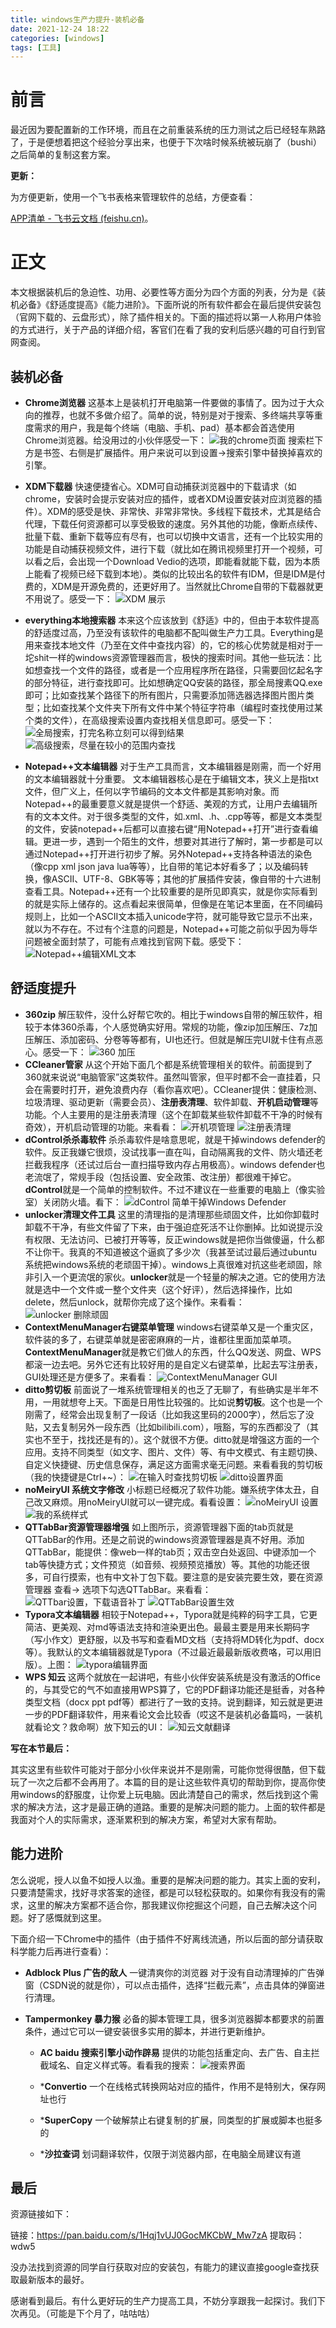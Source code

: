 ```yaml
---
title: windows生产力提升-装机必备
date: 2021-12-24 18:22
categories: [windows]
tags: [工具]
---
```


# 前言

最近因为要配置新的工作环境，而且在之前重装系统的压力测试之后已经轻车熟路了，于是便想着把这个经验分享出来，也便于下次啥时候系统被玩崩了（bushi）之后简单的复制这套方案。

**更新：**

为方便更新，使用一个飞书表格来管理软件的总结，方便查看：

[‌‍‬⁠⁡⁢⁣⁤﻿APP清单 - 飞书云文档 (feishu.cn)](https://ttztmgzlpl.feishu.cn/sheets/shtcnjAYVmgGTEXnH3A8JJRRkUd?table=tblnKE7dvwUFsCEk&view=vewed6oKF2)。

# 正文

本文根据装机后的急迫性、功用、必要性等方面分为四个方面的列表，分为是《装机必备》《舒适度提高》《能力进阶》。下面所说的所有软件都会在最后提供安装包（官网下载的、云盘形式），除了插件相关的。下面的描述将以第一人称用户体验的方式进行，关于产品的详细介绍，客官们在看了我的安利后感兴趣的可自行到官网查阅。

## 装机必备

- **Chrome浏览器** 这基本上是装机打开电脑第一件要做的事情了。因为过于大众向的推荐，也就不多做介绍了。简单的说，特别是对于搜索、多终端共享等重度需求的用户，我是每个终端（电脑、手机、pad）基本都会首选使用Chrome浏览器。给没用过的小伙伴感受一下：
![我的chrome页面](https://img-blog.csdnimg.cn/ded3a9abf8ab4c3d90c780deeee98615.png?x-oss-process=image/watermark,type_d3F5LXplbmhlaQ,shadow_50,text_Q1NETiBAQWxlemFu,size_20,color_FFFFFF,t_70,g_se,x_16)
    搜索栏下方是书签、右侧是扩展插件。用户来说可以到设置->搜索引擎中替换掉喜欢的引擎。

- **XDM下载器** 快速便捷省心。XDM可自动捕获浏览器中的下载请求（如chrome，安装时会提示安装对应的插件，或者XDM设置安装对应浏览器的插件）。XDM的感受是快、非常快、非常非常快。多线程下载技术，尤其是结合代理，下载任何资源都可以享受极致的速度。另外其他的功能，像断点续传、批量下载、重新下载等应有尽有，也可以切换中文语言，还有一个比较实用的功能是自动捕获视频文件，进行下载（就比如在腾讯视频里打开一个视频，可以看之后，会出现一个Download Vedio的选项，即能看就能下载，因为本质上能看了视频已经下载到本地）。类似的比较出名的软件有IDM，但是IDM是付费的，XDM是开源免费的，还更好用了。当然就比Chrome自带的下载器就更不用说了。感受一下：
![XDM 展示](https://img-blog.csdnimg.cn/154e2b7da1a041f9a4d148be8b251e16.png?x-oss-process=image/watermark,type_d3F5LXplbmhlaQ,shadow_50,text_Q1NETiBAQWxlemFu,size_20,color_FFFFFF,t_70,g_se,x_16)
- **everything本地搜索器** 本来这个应该放到《舒适》中的，但由于本软件提高的舒适度过高，乃至没有该软件的电脑都不配叫做生产力工具。Everything是用来查找本地文件（乃至在文件中查找内容）的，它的核心优势就是相对于一坨shit一样的windows资源管理器而言，极快的搜索时间。其他一些玩法：比如想查找一个文件的路径，或者是一个应用程序所在路径，只需要回忆起名字的部分特征，进行查找即可。比如想确定QQ安装的路径，那全局搜素QQ.exe即可；比如查找某个路径下的所有图片，只需要添加筛选器选择图片图片类型；比如查找某个文件夹下所有文件中某个特征字符串（编程时查找使用过某个类的文件），在高级搜索设置内查找相关信息即可。感受一下：
![全局搜索，打完名称立刻可以得到结果](https://img-blog.csdnimg.cn/671305d4861f4448b73d966eac754ac7.png?x-oss-process=image/watermark,type_d3F5LXplbmhlaQ,shadow_50,text_Q1NETiBAQWxlemFu,size_20,color_FFFFFF,t_70,g_se,x_16)
![高级搜索，尽量在较小的范围内查找](https://img-blog.csdnimg.cn/8140196db9da4dd1a66cb9a870e521d4.png?x-oss-process=image/watermark,type_d3F5LXplbmhlaQ,shadow_50,text_Q1NETiBAQWxlemFu,size_20,color_FFFFFF,t_70,g_se,x_16)
- **Notepad++文本编辑器** 对于生产工具而言，文本编辑器是刚需，而一个好用的文本编辑器就十分重要。 文本编辑器核心是在于编辑文本，狭义上是指txt文件，但广义上，任何以字节编码的文本文件都是其影响对象。而Notepad++的最重要意义就是提供一个舒适、美观的方式，让用户去编辑所有的文本文件。对于很多类型的文件，如.xml、.h、.cpp等等，都是文本类型的文件，安装notepad++后都可以直接右键“用Notepad++打开”进行查看编辑。更进一步，遇到一个陌生的文件，想要对其进行了解时，第一步都是可以通过Notepad++打开进行初步了解。另外Notepad++支持各种语法的染色（像cpp xml json java lua等等），比自带的笔记本好看多了；以及编码转换，像ASCII、UTF-8、GBK等等；其他的扩展插件安装，像自带的十六进制查看工具。Notepad++还有一个比较重要的是所见即真实，就是你实际看到的就是实际上储存的。这点看起来很简单，但像是在笔记本里面，在不同编码规则上，比如一个ASCII文本插入unicode字符，就可能导致它显示不出来，就以为不存在。不过有个注意的问题是，Notepad++可能之前似乎因为辱华问题被全面封禁了，可能有点难找到官网下载。感受下：
![Notepad++编辑XML文本](https://img-blog.csdnimg.cn/769370a99ee54857927a660556aafc26.png?x-oss-process=image/watermark,type_d3F5LXplbmhlaQ,shadow_50,text_Q1NETiBAQWxlemFu,size_20,color_FFFFFF,t_70,g_se,x_16)

## 舒适度提升

- **360zip** 解压软件，没什么好帮它吹的。相比于windows自带的解压软件，相较于本体360杀毒，个人感觉确实好用。常规的功能，像zip加压解压、7z加压解压、添加密码、分卷等等都有，UI也还行。但就是解压完UI就卡住有点恶心。感受一下：
![360 加压](https://img-blog.csdnimg.cn/ba6d3c24e71441f285ffdacabbb06ec1.png?x-oss-process=image/watermark,type_d3F5LXplbmhlaQ,shadow_50,text_Q1NETiBAQWxlemFu,size_17,color_FFFFFF,t_70,g_se,x_16)
- **CCleaner管家** 从这个开始下面几个都是系统管理相关的软件。前面提到了360就来说说“电脑管家”这类软件。虽然叫管家，但平时都不会一直挂着，只会在需要时打开，避免浪费内存（看你喜欢吧）。CCleaner提供：健康检测、垃圾清理、驱动更新（需要会员）、**注册表清理**、软件卸载、**开机启动管理**等功能。个人主要用的是注册表清理（这个在卸载某些软件卸载不干净的时候有奇效），开机启动管理的功能。来看看：
![开机项管理](https://img-blog.csdnimg.cn/05df2933835e4b8f888bb6301443c00f.png?x-oss-process=image/watermark,type_d3F5LXplbmhlaQ,shadow_50,text_Q1NETiBAQWxlemFu,size_20,color_FFFFFF,t_70,g_se,x_16)
![注册表清理](https://img-blog.csdnimg.cn/96e31c28ca2946038bbad54fc196f20a.png?x-oss-process=image/watermark,type_d3F5LXplbmhlaQ,shadow_50,text_Q1NETiBAQWxlemFu,size_20,color_FFFFFF,t_70,g_se,x_16)
- **dControl杀杀毒软件** 杀杀毒软件是啥意思呢，就是干掉windows defender的软件。反正我嫌它很烦，没试找事一直在叫，自动隔离我的文件、防火墙还老拦截我程序（还试过后台一直扫描导致内存占用极高）。windows defender也老流氓了，常规手段（包括设置、安全政策、改注册）都很难干掉它。**dControl**就是一个简单的控制软件。不过不建议在一些重要的电脑上（像实验室）关闭防火墙。看下：
![dControl 简单干掉Windows Defender](https://img-blog.csdnimg.cn/bb555d85f88a4c13a0e8d86536c9aee4.png)
- **unlocker清理文件工具** 这里的清理指的是清理那些顽固文件，比如你卸载时卸载不干净，有些文件留了下来，由于强迫症死活不让你删掉。比如说提示没有权限、无法访问、已被打开等等，反正windows就是把你当做傻逼，什么都不让你干。我真的不知道被这个逼疯了多少次（我甚至试过最后通过ubuntu系统把windows系统的老顽固干掉）。windows上真很难对抗这些老顽固，除非引入一个更流氓的家伙。**unlocker**就是一个轻量的解决之道。它的使用方法就是选中一个文件或一整个文件夹（这个好评），然后选择操作，比如delete，然后unlock，就帮你完成了这个操作。来看看：
![unlocker 删除顽固](https://img-blog.csdnimg.cn/8d5178d7691d43e9b62bc50e63f40692.png?x-oss-process=image/watermark,type_d3F5LXplbmhlaQ,shadow_50,text_Q1NETiBAQWxlemFu,size_20,color_FFFFFF,t_70,g_se,x_16)
- **ContextMenuManager右键菜单管理** windows右键菜单又是一个重灾区，软件装的多了，右键菜单就是密密麻麻的一片，谁都往里面加菜单项。**ContextMenuManager**就是教它们做人的东西，什么QQ发送、网盘、WPS都滚一边去吧。另外它还有比较好用的是自定义右键菜单，比起去写注册表，GUI处理还是方便多了。来看看：
![ContextMenuManager GUI](https://img-blog.csdnimg.cn/b16e60fe34774119b219f1f2feb131d2.png?x-oss-process=image/watermark,type_d3F5LXplbmhlaQ,shadow_50,text_Q1NETiBAQWxlemFu,size_20,color_FFFFFF,t_70,g_se,x_16)
- **ditto剪切板** 前面说了一堆系统管理相关的也乏了无聊了，有些确实是半年不用，一用就想夸上天。下面是日用性比较强的。比如说**剪切板**。这个也是一个刚需了，经常会出现复制了一段话（比如我这里码的2000字），然后忘了没贴，又去复制另外一段东西（比如bilibili.com），哦豁，写的东西都没了（其实也不至于，找找还是有的）。这个就很不方便。ditto就是增强这方面的一个应用。支持不同类型（如文字、图片、文件）等、有中文模式、有主题切换、自定义快捷键、历史信息保存，满足这方面需求毫无问题。来看看我的剪切板（我的快捷键是Ctrl+~）：
![在输入时查找剪切板](https://img-blog.csdnimg.cn/399bfd3f328a46bd8df129e0876bb749.png?x-oss-process=image/watermark,type_d3F5LXplbmhlaQ,shadow_50,text_Q1NETiBAQWxlemFu,size_19,color_FFFFFF,t_70,g_se,x_16)
![ditto设置界面](https://img-blog.csdnimg.cn/ed712635283f492c8578f252178d30e8.png?x-oss-process=image/watermark,type_d3F5LXplbmhlaQ,shadow_50,text_Q1NETiBAQWxlemFu,size_20,color_FFFFFF,t_70,g_se,x_16)
- **noMeiryUI 系统文字修改** 小标题已经概况了软件功能。嫌系统字体太丑，自己改又麻烦。用noMeiryUI就可以一键完成。看看设置：
![noMeiryUI 设置](https://img-blog.csdnimg.cn/8d4b4fdcbf0e40cc8e59c8c69014d3d0.png?x-oss-process=image/watermark,type_d3F5LXplbmhlaQ,shadow_50,text_Q1NETiBAQWxlemFu,size_20,color_FFFFFF,t_70,g_se,x_16)
![我的系统样式](https://img-blog.csdnimg.cn/69e877868d1c4d30a229453f1b3e4254.png?x-oss-process=image/watermark,type_d3F5LXplbmhlaQ,shadow_50,text_Q1NETiBAQWxlemFu,size_20,color_FFFFFF,t_70,g_se,x_16)
- **QTTabBar资源管理器增强** 如上图所示，资源管理器下面的tab页就是QTTabBar的作用。还是之前说的windows资源管理器是真不好用。添加QTTabBar，能提供：像web一样的tab页；双击空白处返回、中键添加一个tab等快捷方式；文件预览（如音频、视频预览播放）等。其他的功能还很多，可自行摸索，也有中文补丁包下载。要注意的是安装完要生效，要在资源管理器 查看-> 选项下勾选QTTabBar。来看看：
![QTTbar设置，下载语音补丁](https://img-blog.csdnimg.cn/01a921fd7d0d406ab5a3d5390355d35f.png?x-oss-process=image/watermark,type_d3F5LXplbmhlaQ,shadow_50,text_Q1NETiBAQWxlemFu,size_20,color_FFFFFF,t_70,g_se,x_16)
![QTTabBar设置生效](https://img-blog.csdnimg.cn/2938b6aec297412aa19700d02b62401b.png?x-oss-process=image/watermark,type_d3F5LXplbmhlaQ,shadow_50,text_Q1NETiBAQWxlemFu,size_20,color_FFFFFF,t_70,g_se,x_16)
- **Typora文本编辑器** 相较于Notepad++，Typora就是纯粹的码字工具，它更简洁、更美观、对md等语法支持和渲染更出色。最最主要是用来长期码字（写小作文）更舒服，以及书写和查看MD文档（支持将MD转化为pdf、docx等）。我默认的文本编辑器就是Typora（不过最近最最新版收费咯，可以用旧版）。上图：
![typora编辑界面](https://img-blog.csdnimg.cn/c8a5c5b5fe594eaabfa4893d34d98be0.png?x-oss-process=image/watermark,type_d3F5LXplbmhlaQ,shadow_50,text_Q1NETiBAQWxlemFu,size_20,color_FFFFFF,t_70,g_se,x_16)
- **WPS 知云** 这两个就放在一起讲吧，有些小伙伴安装系统是没有激活的Office的，与其受它的气不如直接用WPS算了，它的PDF翻译功能还是挺香，对各种类型文档（docx ppt pdf等）都进行了一致的支持。说到翻译，知云就是更进一步的PDF翻译软件，用来看论文会比较香（哎这不是装机必备篇吗，一装机就看论文？救命啊）放下知云的UI：
![知云文献翻译](https://img-blog.csdnimg.cn/8db76923bfef409391b5efee484ebc47.png?x-oss-process=image/watermark,type_d3F5LXplbmhlaQ,shadow_50,text_Q1NETiBAQWxlemFu,size_20,color_FFFFFF,t_70,g_se,x_16)

**写在本节最后：**

其实这里有些软件可能对于部分小伙伴来说并不是刚需，可能你觉得很酷，但下载玩了一次之后都不会再用了。本篇的目的是让这些软件真切的帮助到你，提高你使用windows的舒服度，让你爱上玩电脑。因此清楚自己的需求，然后找到这个需求的解决方法，这才是最正确的道路。重要的是解决问题的能力。上面的软件都是我面对个人的实际需求，逐渐累积到的解决方案，希望对大家有帮助。

## 能力进阶

怎么说呢，授人以鱼不如授人以渔。重要的是解决问题的能力。其实上面的安利，只要清楚需求，找好寻求答案的途径，都是可以轻松获取的。如果你有我没有的需求，这里的解决方案都不适合你，那我建议你挖掘这个问题，自己去解决这个问题。好了感慨就到这里。

下面介绍一下Chrome中的插件（由于插件不好离线流通，所以后面的部分请获取科学能力后再进行查看）：

- **Adblock Plus 广告的敌人** 一键清爽你的浏览器 对于没有自动清理掉的广告弹窗（CSDN说的就是你），可以点击插件，选择“拦截元素”，点击具体的弹窗进行清理。

- **Tampermonkey 暴力猴** 必备的脚本管理工具，很多浏览器脚本都要求的前置条件，通过它可以一键安装很多实用的脚本，并进行更新维护。

  - **AC baidu 搜索引擎小动作辟易** 提供的功能包括重定向、去广告、自主拦截域名、自定义样式等。看看我的搜索：
  ![搜索界面](https://img-blog.csdnimg.cn/635b20ad7145433fa7d9b4860bbe1f5b.png?x-oss-process=image/watermark,type_d3F5LXplbmhlaQ,shadow_50,text_Q1NETiBAQWxlemFu,size_20,color_FFFFFF,t_70,g_se,x_16)
  - ***Convertio** 一个在线格式转换网站对应的插件，作用不是特别大，保存网址也行

  - ***SuperCopy** 一个破解禁止右键复制的扩展，同类型的扩展或脚本也挺多的

  - ***沙拉查词** 划词翻译软件，仅限于浏览器内部，在电脑全局建议有道

## 最后

资源链接如下：

链接：<https://pan.baidu.com/s/1Hqj1vUJ0GocMKCbW_Mw7zA> 提取码：wdw5

没办法找到资源的同学自行获取对应的安装包，有能力的建议直接google查找获取最新版本的最好。

感谢看到最后。有什么更好玩的生产力提高工具，不妨分享跟我一起探讨。我们下次再见。（可能是下个月了，咕咕咕）
